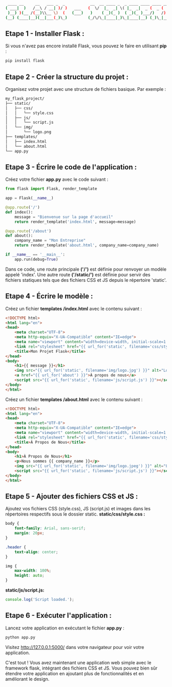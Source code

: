 ```bash
 ____ __     __   ___ _  _           __  __ ____ _  _ ____ ____ ____ _____  ____ ____ ____   
( ___|  )   /__\ / __| )/ )   ___   (  \/  |_  _| \( |_  _|  _ (  _ (  _  )(_  _| ___|_  _)  
 )__) )(__ /(__)\\__ \)  (   (___)   )    ( _)(_ )  ( _)(_ )___/)   /)(_)(.-_)(  )__)  )(    
(__) (____|__)(__|___(_)\_)         (_/\/\_|____|_)\_|____|__) (_)\_|_____)____)(____)(__)
```
## Etape 1 - Installer Flask : 
Si vous n'avez pas encore installé Flask, vous pouvez le faire en utilisant **pip** :
```bash
pip install flask
```

## Etape 2 - Créer la structure du projet : 
Organisez votre projet avec une structure de fichiers basique. Par exemple :
```bash
my_flask_project/
├── static/
│   ├── css/
│   │   └── style.css
│   ├── js/
│   │   └── script.js
│   └── img/
│       └── logo.png
├── templates/
│   ├── index.html
│   └── about.html
└── app.py
```

## Etape 3 - Écrire le code de l'application : 
Créez votre fichier **app.py** avec le code suivant :
```python
from flask import Flask, render_template

app = Flask(__name__)

@app.route('/')
def index():
    message = "Bienvenue sur la page d'accueil"
    return render_template('index.html', message=message)

@app.route('/about')
def about():
    company_name = "Mon Entreprise"
    return render_template('about.html', company_name=company_name)

if __name__ == '__main__':
    app.run(debug=True)
```
Dans ce code, une route principale **('/')** est définie pour renvoyer un modèle appelé 'index'. Une autre route **('/static/')** est définie pour servir des fichiers statiques tels que des fichiers CSS et JS depuis le répertoire 'static'.

## Etape 4 - Écrire le modèle : 
Créez un fichier **templates /index.html** avec le contenu suivant :
```html
<!DOCTYPE html>
<html lang="en">
<head>
    <meta charset="UTF-8">
    <meta http-equiv="X-UA-Compatible" content="IE=edge">
    <meta name="viewport" content="width=device-width, initial-scale=1.0">
    <link rel="stylesheet" href="{{ url_for('static', filename='css/style.css') }}">
    <title>Mon Projet Flask</title>
</head>
<body>
    <h1>{{ message }}</h1>
    <img src="{{ url_for('static', filename='img/logo.jpg') }}" alt="Logo">
    <a href="{{ url_for('about') }}">À propos de nous</a>
    <script src="{{ url_for('static', filename='js/script.js') }}"></script>
</body>
</html>
```
Créez un fichier **templates /about.html** avec le contenu suivant :
```html
<!DOCTYPE html>
<html lang="en">
<head>
    <meta charset="UTF-8">
    <meta http-equiv="X-UA-Compatible" content="IE=edge">
    <meta name="viewport" content="width=device-width, initial-scale=1.0">
    <link rel="stylesheet" href="{{ url_for('static', filename='css/style.css') }}">
    <title>À Propos de Nous</title>
</head>
<body>
    <h1>À Propos de Nous</h1>
    <p>Nous sommes {{ company_name }}</p>
    <img src="{{ url_for('static', filename='img/logo.jpeg') }}" alt="Logo">
    <script src="{{ url_for('static', filename='js/script.js') }}"></script>
</body>
</html>
```
## Etape 5 - Ajouter des fichiers CSS et JS : 
Ajoutez vos fichiers CSS (style.css), JS (script.js) et images dans les répertoires respectifs sous le dossier static.
**static/css/style.css :**
```css
body {
    font-family: Arial, sans-serif;
    margin: 20px;
}

.header {
    text-align: center;
}

img {
    max-width: 100%;
    height: auto;
}
```
**static/js/script.js:**
```javascript
console.log('Script loaded.');
```
## Etape 6 - Exécuter l'application : 
Lancez votre application en exécutant le fichier **app.py** :
```bash
python app.py
```
Visitez http://127.0.0.1:5000/ dans votre navigateur pour voir votre application.

C'est tout ! Vous avez maintenant une application web simple avec le framework flask, intégrant des fichiers CSS et JS. Vous pouvez bien sûr étendre votre application en ajoutant plus de fonctionnalités et en améliorant le design.








